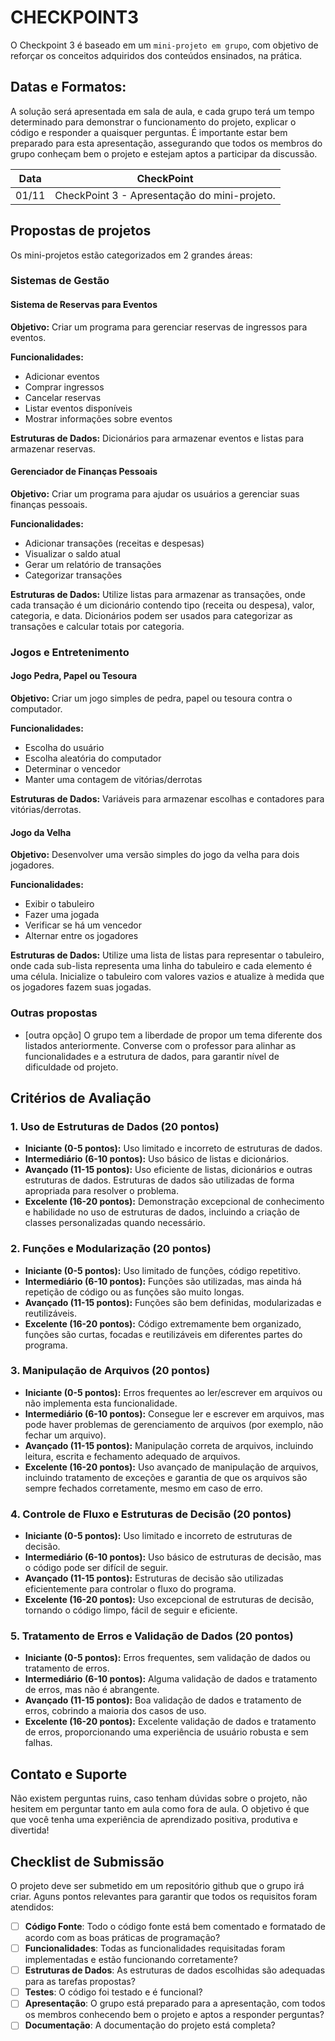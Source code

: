 # CHECKPOINT3

O Checkpoint 3 é baseado em um `mini-projeto em grupo`, com objetivo de reforçar os conceitos adquiridos dos conteúdos ensinados, na prática.

## Datas e Formatos:

A solução será apresentada em sala de aula, e cada grupo terá um tempo determinado para demonstrar o funcionamento do projeto, explicar o código e responder a quaisquer perguntas. É importante estar bem preparado para esta apresentação, assegurando que todos os membros do grupo conheçam bem o projeto e estejam aptos a participar da discussão.

| Data | CheckPoint |
|:---:|:---:|
| 01/11 | CheckPoint 3 - Apresentação do mini-projeto. |


## Propostas de projetos

Os mini-projetos estão categorizados em 2 grandes áreas:

### Sistemas de Gestão

#### Sistema de Reservas para Eventos

**Objetivo:** Criar um programa para gerenciar reservas de ingressos para eventos.

**Funcionalidades:** 
- Adicionar eventos
- Comprar ingressos
- Cancelar reservas
- Listar eventos disponíveis
- Mostrar informações sobre eventos

**Estruturas de Dados:** Dicionários para armazenar eventos e listas para armazenar reservas.


#### Gerenciador de Finanças Pessoais

**Objetivo:** Criar um programa para ajudar os usuários a gerenciar suas finanças pessoais.

**Funcionalidades:** 
- Adicionar transações (receitas e despesas)
- Visualizar o saldo atual
- Gerar um relatório de transações
- Categorizar transações

**Estruturas de Dados:** Utilize listas para armazenar as transações, onde cada transação é um dicionário contendo tipo (receita ou despesa), valor, categoria, e data. Dicionários podem ser usados para categorizar as transações e calcular totais por categoria.

### Jogos e Entretenimento

#### Jogo Pedra, Papel ou Tesoura

**Objetivo:** Criar um jogo simples de pedra, papel ou tesoura contra o computador.

**Funcionalidades:** 
- Escolha do usuário
- Escolha aleatória do computador
- Determinar o vencedor
- Manter uma contagem de vitórias/derrotas

**Estruturas de Dados:** Variáveis para armazenar escolhas e contadores para vitórias/derrotas.

#### Jogo da Velha

**Objetivo:** Desenvolver uma versão simples do jogo da velha para dois jogadores.

**Funcionalidades:** 
- Exibir o tabuleiro
- Fazer uma jogada
- Verificar se há um vencedor
- Alternar entre os jogadores

**Estruturas de Dados:** Utilize uma lista de listas para representar o tabuleiro, onde cada sub-lista representa uma linha do tabuleiro e cada elemento é uma célula. Inicialize o tabuleiro com valores vazios e atualize à medida que os jogadores fazem suas jogadas.

### Outras propostas

- [outra opção] O grupo tem a liberdade de propor um tema diferente dos listados anteriormente. Converse com o professor para alinhar as funcionalidades e a estrutura de dados, para garantir nível de dificuldade od projeto.

## Critérios de Avaliação

### 1. Uso de Estruturas de Dados (20 pontos)

- **Iniciante (0-5 pontos):** Uso limitado e incorreto de estruturas de dados.
- **Intermediário (6-10 pontos):** Uso básico de listas e dicionários.
- **Avançado (11-15 pontos):** Uso eficiente de listas, dicionários e outras estruturas de dados. Estruturas de dados são utilizadas de forma apropriada para resolver o problema.
- **Excelente (16-20 pontos):** Demonstração excepcional de conhecimento e habilidade no uso de estruturas de dados, incluindo a criação de classes personalizadas quando necessário.

### 2. Funções e Modularização (20 pontos)

- **Iniciante (0-5 pontos):** Uso limitado de funções, código repetitivo.
- **Intermediário (6-10 pontos):** Funções são utilizadas, mas ainda há repetição de código ou as funções são muito longas.
- **Avançado (11-15 pontos):** Funções são bem definidas, modularizadas e reutilizáveis.
- **Excelente (16-20 pontos):** Código extremamente bem organizado, funções são curtas, focadas e reutilizáveis em diferentes partes do programa.

### 3. Manipulação de Arquivos (20 pontos)

- **Iniciante (0-5 pontos):** Erros frequentes ao ler/escrever em arquivos ou não implementa esta funcionalidade.
- **Intermediário (6-10 pontos):** Consegue ler e escrever em arquivos, mas pode haver problemas de gerenciamento de arquivos (por exemplo, não fechar um arquivo).
- **Avançado (11-15 pontos):** Manipulação correta de arquivos, incluindo leitura, escrita e fechamento adequado de arquivos.
- **Excelente (16-20 pontos):** Uso avançado de manipulação de arquivos, incluindo tratamento de exceções e garantia de que os arquivos são sempre fechados corretamente, mesmo em caso de erro.

### 4. Controle de Fluxo e Estruturas de Decisão (20 pontos)

- **Iniciante (0-5 pontos):** Uso limitado e incorreto de estruturas de decisão.
- **Intermediário (6-10 pontos):** Uso básico de estruturas de decisão, mas o código pode ser difícil de seguir.
- **Avançado (11-15 pontos):** Estruturas de decisão são utilizadas eficientemente para controlar o fluxo do programa.
- **Excelente (16-20 pontos):** Uso excepcional de estruturas de decisão, tornando o código limpo, fácil de seguir e eficiente.

### 5. Tratamento de Erros e Validação de Dados (20 pontos)

- **Iniciante (0-5 pontos):** Erros frequentes, sem validação de dados ou tratamento de erros.
- **Intermediário (6-10 pontos):** Alguma validação de dados e tratamento de erros, mas não é abrangente.
- **Avançado (11-15 pontos):** Boa validação de dados e tratamento de erros, cobrindo a maioria dos casos de uso.
- **Excelente (16-20 pontos):** Excelente validação de dados e tratamento de erros, proporcionando uma experiência de usuário robusta e sem falhas.

## **Contato e Suporte**

Não existem perguntas ruins, caso tenham dúvidas sobre o projeto, não hesitem em perguntar tanto em aula como fora de aula. O objetivo é que que você tenha uma experiência de aprendizado positiva, produtiva e divertida!


## **Checklist de Submissão**

O projeto deve ser submetido em um repositório github que o grupo irá criar. Aguns pontos relevantes para garantir que todos os requisitos foram atendidos:

- [ ] **Código Fonte**: Todo o código fonte está bem comentado e formatado de acordo com as boas práticas de programação?
- [ ] **Funcionalidades**: Todas as funcionalidades requisitadas foram implementadas e estão funcionando corretamente?
- [ ] **Estruturas de Dados**: As estruturas de dados escolhidas são adequadas para as tarefas propostas?
- [ ] **Testes**: O código foi testado e é funcional?
- [ ] **Apresentação**: O grupo está preparado para a apresentação, com todos os membros conhecendo bem o projeto e aptos a responder perguntas?
- [ ] **Documentação**: A documentação do projeto está completa?